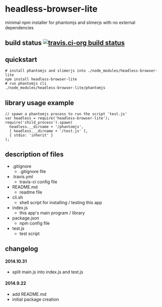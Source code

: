 headless-browser-lite
=====================
minimal npm installer for phantomjs and slimerjs with no external dependencies



## build status [![travis.ci-org build status](https://api.travis-ci.org/kaizhu256/node-headless-browser-lite.svg)](https://travis-ci.org/kaizhu256/node-headless-browser-lite)



## quickstart
```
# install phantomjs and slimerjs into ./node_modules/headless-browser-lite
npm install headless-browser-lite
# run phantomjs cli
./node_modules/headless-browser-lite/phantomjs
```



## library usage example
```
// spawn a phantomjs process to run the script 'test.js'
var headless = require('headless-browser-lite');
require('child_process').spawn(
  headless.__dirname + '/phantomjs',
  [ headless.__dirname + '/test.js' ],
  { stdio: 'inherit' }
);
```



## description of files
- .gitignore
  - .gitignore file
- .travis.yml
  - travis-ci config file
- README.md
  - readme file
- cli.sh
  - shell script for installing / testing this app
- index.js
  - this app's main program / library
- package.json
  - npm config file
- test.js
  - test script



## changelog
#### 2014.10.31
- split main.js into index.js and test.js

#### 2014.9.22
- add README.md
- initial package creation
